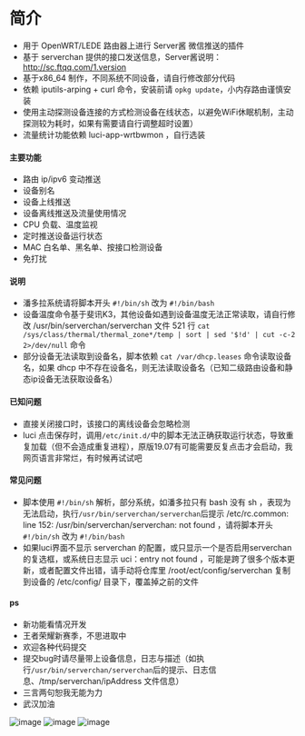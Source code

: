 # 简介
- 用于 OpenWRT/LEDE 路由器上进行 Server酱 微信推送的插件
- 基于 serverchan 提供的接口发送信息，Server酱说明：http://sc.ftqq.com/1.version
- 基于x86_64 制作，不同系统不同设备，请自行修改部分代码
- 依赖 iputils-arping + curl 命令，安装前请 `opkg update`，小内存路由谨慎安装
- 使用主动探测设备连接的方式检测设备在线状态，以避免WiFi休眠机制，主动探测较为耗时，如果有需要请自行调整超时设置）
- 流量统计功能依赖 luci-app-wrtbwmon ，自行选装

#### 主要功能
- 路由 ip/ipv6 变动推送
- 设备别名
- 设备上线推送
- 设备离线推送及流量使用情况
- CPU 负载、温度监视
- 定时推送设备运行状态
- MAC 白名单、黑名单、按接口检测设备
- 免打扰

#### 说明
- 潘多拉系统请将脚本开头 `#!/bin/sh` 改为 `#!/bin/bash`
- 设备温度命令基于斐讯K3，其他设备如遇到设备温度无法正常读取，请自行修改 /usr/bin/serverchan/serverchan 文件 521 行 `cat /sys/class/thermal/thermal_zone*/temp | sort | sed '$!d' | cut -c-2 2>/dev/null` 命令
- 部分设备无法读取到设备名，脚本依赖 `cat /var/dhcp.leases` 命令读取设备名，如果 dhcp 中不存在设备名，则无法读取设备名（已知二级路由设备和静态ip设备无法获取设备名）

#### 已知问题
- 直接关闭接口时，该接口的离线设备会忽略检测
- luci 点击保存时，调用`/etc/init.d/`中的脚本无法正确获取运行状态，导致重复加载（但不会造成重复进程），原版19.07有可能需要反复点击才会启动，我网页语言非常烂，有时候再试试吧

#### 常见问题
- 脚本使用 `#!/bin/sh` 解析，部分系统，如潘多拉只有 bash 没有 sh ，表现为无法启动，执行`/usr/bin/serverchan/serverchan`后提示 /etc/rc.common: line 152: /usr/bin/serverchan/serverchan: not found ，请将脚本开头 `#!/bin/sh` 改为 `#!/bin/bash`
- 如果luci界面不显示 serverchan 的配置，或只显示一个是否启用serverchan的复选框，或系统日志显示 uci：entry not found ，可能是跨了很多个版本更新，或者配置文件出错，请手动将仓库里 /root/ect/config/serverchan 复制到设备的 /etc/config/ 目录下，覆盖掉之前的文件

#### ps

- 新功能看情况开发
- 王者荣耀新赛季，不思进取中
- 欢迎各种代码提交
- 提交bug时请尽量带上设备信息，日志与描述（如执行`/usr/bin/serverchan/serverchan`后的提示、日志信息、/tmp/serverchan/ipAddress 文件信息）
- 三言两句恕我无能为力
- 武汉加油

![image](https://github.com/tty228/Python-100-Days/blob/master/res/111.png)
![image](https://github.com/tty228/Python-100-Days/blob/master/res/222.png)
![image](https://github.com/tty228/Python-100-Days/blob/master/res/%E5%BE%AE%E4%BF%A1%E6%88%AA%E5%9B%BE_20200212003643.png)
